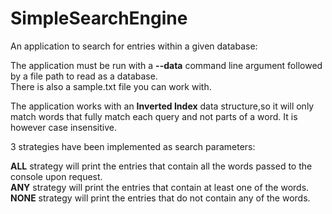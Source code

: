 # SimpleSearchEngine

An application to search for entries within a given database:

The application must be run with a <b>--data</b> command line argument followed by a file path to read as a database.<br>
There is also a sample.txt file you can work with.<br>

The application works with an <b>Inverted Index</b> data structure,so it will only match words that fully match each query and not parts of a word.
It is however case insensitive.

3 strategies have been implemented as search parameters:

<b>ALL</b> strategy will print the entries that contain all the words passed to the console upon request.
<br><b>ANY</b> strategy will print the entries that contain at least one of the words.
<br><b>NONE</b> strategy will print the entries that do not contain any of the words.

